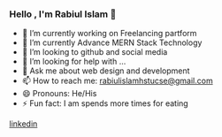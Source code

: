 ### Hello , I'm Rabiul Islam 👋

- 🔭 I’m currently working on Freelancing partform
- 🌱 I’m currently Advance MERN Stack Technology
- 👯 I’m looking to github and social media
- 🤔 I’m looking for help with ...
- 💬 Ask me about web design and development
- 📫 How to reach me: rabiulislamhstucse@gmail.com
- 😄 Pronouns: He/His
- ⚡ Fun fact: I am spends more times for eating

[linkedin](https://www.linkedin.com/in/md-rabiul-islam-940734156/)
